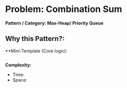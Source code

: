 # Problem: Combination Sum

**Pattern / Category: Max-Heap/ Priority Queue**

**Why this Pattern?:**
- 

**Mini-Template (Core logic):
```

```

**Complexity:**
 - Time: 
 - Space:
